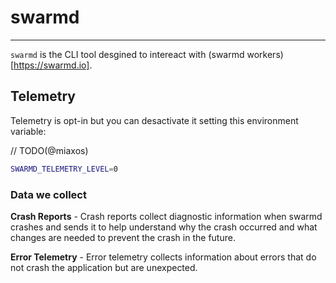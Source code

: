 # swarmd
----

`swarmd` is the CLI tool desgined to intereact with (swarmd workers)[https://swarmd.io].

## Telemetry

Telemetry is opt-in but you can desactivate it setting this environment
variable:

// TODO(@miaxos)
```bash
SWARMD_TELEMETRY_LEVEL=0
```

### Data we collect

**Crash Reports** - Crash reports collect diagnostic information when swarmd crashes and sends it to help understand why the crash occurred and what changes are needed to prevent the crash in the future.

**Error Telemetry** - Error telemetry collects information about errors that do not crash the application but are unexpected.
